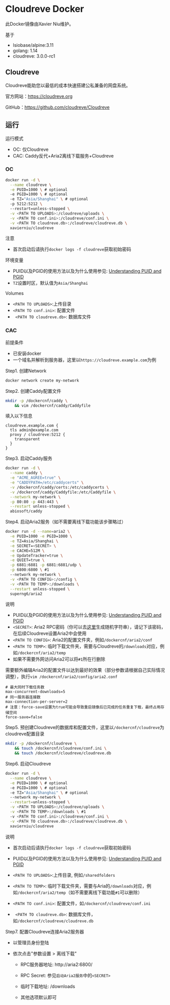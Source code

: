 # Cloudreve Docker

此Docker镜像由Xavier Niu维护。

基于

- lsiobase/alpine:3.11
- golang: 1.14
- cloudreve: 3.0.0-rc1

## Cloudreve

Cloudreve能助您以最低的成本快速搭建公私兼备的网盘系统。

官方网站：https://cloudreve.org

GitHub：https://github.com/cloudreve/Cloudreve

## 运行

运行模式

- OC: 仅Cloudreve
- CAC: Caddy反代+Aria2离线下载服务+Cloudreve

### OC

```bash
docker run -d \
  --name cloudreve \
  -e PUID=1000 \ # optional
  -e PGID=1000 \ # optional
  -e TZ="Asia/Shanghai" \ # optional
  -p 5212:5212 \ 
  --restart=unless-stopped \
  -v <PATH TO UPLOADS>:/cloudreve/uploads \
  -v <PATH TO conf.ini>:/cloudreve/conf.ini \
  -v <PATH TO cloudreve.db>:/cloudreve/cloudreve.db \
  xavierniu/cloudreve
```

注意

- 首次启动后请执行`docker logs -f cloudreve`获取初始密码

环境变量

- PUID以及PGID的使用方法以及为什么使用参见: [Understanding PUID and PGID](https://docs.linuxserver.io/general/understanding-puid-and-pgid)
- `TZ`设置时区，默认值为`Asia/Shanghai`

Volumes

- `<PATH TO UPLOADS>`:上传目录
- `<PATH TO conf.ini>`: 配置文件
- ` <PATH TO cloudreve.db>`: 数据库文件

### CAC

前提条件

- 已安装docker
- 一个域名并解析到服务器，这里以`https://cloudreve.example.com`为例

Step1. 创建Network

```bash
docker network create my-network
```

Step2. 创建Caddy配置文件

```bash
mkdir -p /dockercnf/caddy \
	&& vim /dockercnf/caddy/Caddyfile
```

填入以下信息

```
cloudreve.example.com {
  tls admin@example.com
  proxy / cloudreve:5212 {
    transparent
  }
}
```

Step3. 启动Caddy服务

```bash
docker run -d \
  --name caddy \
  -e "ACME_AGREE=true" \
  -e "CADDYPATH=/etc/caddycerts" \
  -v /dockercnf/caddy/certs:/etc/caddycerts \
  -v /dockercnf/caddy/Caddyfile:/etc/Caddyfile \
  --network my-network \
  -p 80:80 -p 443:443 \
  --restart unless-stopped \
  abiosoft/caddy
```

Step4. 启动Aria2服务（如不需要离线下载功能该步骤略过）

```bash
docker run -d --name=aria2 \
  -e PUID=1000 -e PGID=1000 \
  -e TZ=Asia/Shanghai \
  -e SECRET=<SECRET> \
  -e CACHE=512M \
  -e UpdateTracker=true \
  -e QUIET=true \
  -p 6881:6881 -p 6881:6881/udp \
  -p 6800:6800 \ #1
  --network my-network \
  -v <PATH TO CONFIG>:/config \
  -v <PATH TO TEMP>:/downloads \
  --restart unless-stopped \
  superng6/aria2
```

说明

- PUID以及PGID的使用方法以及为什么使用参见: [Understanding PUID and PGID](https://docs.linuxserver.io/general/understanding-puid-and-pgid)
- `<SECRET>`: Aria2 RPC密码（你可以去[这里](https://miniwebtool.com/zh-cn/random-string-generator/)生成随机字符串），请记下该密码，在后续Cloudreve设置Aria2中会使用
- `<PATH TO CONFIG>`: Aria2的配置文件夹，例如`/dockercnf/aria2/conf`
- `<PATH TO TEMP>`: 临时下载文件夹，需要与Cloudreve的`/downloads`对应，例如`/dockercnf/aria2/temp`
- 如果不需要外网访问Aria2可以将`#1`所在行删除

需要额外编辑Aria2的配置文件以达到最好的效果（部分参数请根据自己实际情况调整），执行`vim /dockercnf/aria2/config/aria2.conf`

```
# 最大同时下载任务数
max-concurrent-downloads=5
# 同一服务器连接数
max-connection-per-server=2
# 注意：force-save设置为true可能会导致重启镜像后已完成的任务重复下载，最终占用存储空间
force-save=false
```

Step5. 预创建Cloudreve的数据库和配置文件，这里以`/dockercnf/cloudreve`为cloudreve配置目录

```bash
mkdir -p /dockercnf/cloudreve \
	&& touch /dockercnf/cloudreve/conf.ini \
	&& touch /dockercnf/cloudreve/cloudreve.db
```

Step6. 启动Cloudreve

```bash
docker run -d \
  --name cloudreve \
  -e PUID=1000 \ # optional
  -e PGID=1000 \ # optional
  -e TZ="Asia/Shanghai" \ # optional
  --network my-network \
  --restart=unless-stopped \
  -v <PATH TO UPLOADS>:/cloudreve/uploads \
  -v <PATH TO TEMP>:/downloads \ #1
  -v <PATH TO conf.ini>:/cloudreve/conf.ini \
  -v <PATH TO cloudreve.db>:/cloudreve/cloudreve.db \
  xavierniu/cloudreve
```

说明

- 首次启动后请执行`docker logs -f cloudreve`获取初始密码

- PUID以及PGID的使用方法以及为什么使用参见: [Understanding PUID and PGID](https://docs.linuxserver.io/general/understanding-puid-and-pgid)

- `<PATH TO UPLOADS>`:上传目录, 例如`/sharedfolders`
- `<PATH TO TEMP>`: 临时下载文件夹，需要与Aria的`/downloads`对应，例如`/dockercnf/aria2/temp`（如不需要离线下载功能`#1`可以删除）
- `<PATH TO conf.ini>`: 配置文件，如`/dockercnf/cloudreve/conf.ini`
- ` <PATH TO cloudreve.db>`: 数据库文件，如`/dockercnf/cloudreve/cloudreve.db`

Step7. 配置Cloudreve连接Aria2服务器

- 以管理员身份登陆

- 依次点击"参数设置 > 离线下载"

  - RPC服务器地址: http://aria2:6800/
  - RPC Secret: 参见`启动Aria2服务`中的`<SECRET>`
  - 临时下载地址: /downloads
  
  - 其他选项默认即可